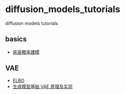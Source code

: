 # diffusion_models_tutorials
diffusion models tutorials

## basics

- [底层概率建模](https://www.bilibili.com/video/BV1bi421v75t/)

## VAE

- [ELBO]()
- [生成模型基础 VAE 原理及实现](https://www.bilibili.com/video/BV1QC4y1A7Gs/)
